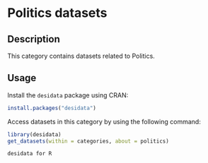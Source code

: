 
# Politics datasets
## Description
This category contains datasets related to Politics.
## Usage
Install the `desidata` package using CRAN:
```r
install.packages("desidata")
```
Access datasets in this category by using the following command:
```r
library(desidata)
get_datasets(within = categories, about = politics)
```
`desidata for R`
